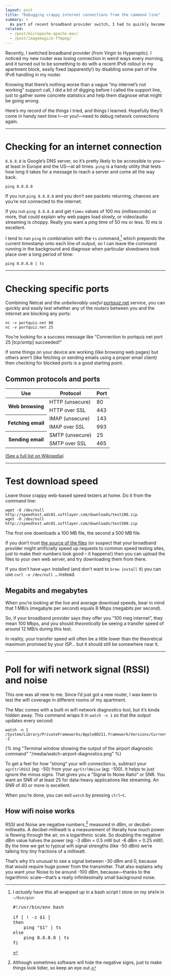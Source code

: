```yaml
---
layout: post
title: "Debugging crappy internet connections from the command line"
summary: >
  As part of recent broadband provider switch, I had to quickly become a bit more literate about testing network connections. Here’s what I found out.
related:
  - /post/micropache-apache-mac/
  - /post/imagemagick-ffmpeg/
---
```


Recently, I switched broadband provider (from Virgin to Hyperoptic). I noticed my new router was losing connection in weird ways every morning, and it turned out to be something to do with a recent IPv6 rollout in my apartment block, easily fixed (apparently!) by disabling some part of the IPv6 handling in my router.

Knowing that there’s nothing worse than a vague “my internet’s not working” support call, I did a bit of digging before I called the support line, just to gather some concrete statistics and help them diagnose what might be going wrong.

Here’s my record of the things I tried, and things I learned. Hopefully they’ll come in handy next time I—or you!—need to debug network connections again.

---

# Checking for an internet connection

`8.8.8.8` is Google’s DNS server, so it’s pretty likely to be accessible to you—at least in Europe and the US—at all times. `ping` is a handy utility that tests how long it takes for a message to reach a server and come all the way back.

    ping 8.8.8.8

If you run `ping 8.8.8.8` and you don’t see packets returning, chances are you’re not connected to the internet.

If you run `ping 8.8.8.8` and get `time=` values of 100 ms (milliseconds) or more, that could explain why web pages load slowly, or video/audio streaming is choppy. Really you want a ping time of 50 ms or less. 10 ms is excellent.

I tend to run `ping` in combination with the `ts` command,[^1] which prepends the current timestamp onto each line of output, so I can leave the command running in the background and diagnose when particular slowdowns took place over a long period of time:

    ping 8.8.8.8 | ts

[^1]: I _actually_ have this all wrapped up in a bash script I store on my `$PATH` in `~/bin/pin`:

    <pre>#!/usr/bin/env bash

    if [ ! -z $1 ]
    then
        ping "$1" | ts
    else
        ping 8.8.8.8 | ts
    fi</pre>

---

# Checking specific ports

Combining Netcat and the _unbelievably useful_ [portquiz.net](https://portquiz.net) service, you can quickly and easily test whether any of the routers between you and the internet are blocking any ports:

    nc -v portquiz.net 80
    nc -v portquiz.net 25

You’re looking for a success message like “Connection to portquiz.net port 25 [tcp/smtp] succeeded!”

If some things on your device are working (like browsing web pages) but others aren’t (like fetching or sending emails using a proper email client) then checking for blocked ports is a good starting point.

## Common protocols and ports

<table class="table">
<thead>
<tr><th>Use</th><th>Protocol</th><th>Port</th></tr>
</thead>
<tbody>
<tr><th rowspan="2">Web browsing</th><td>HTTP (unsecure)</td><td>80</td></tr>
<tr><td>HTTP over SSL</td><td>443</td></tr>
<tr><th rowspan="2">Fetching email</th><td>IMAP (unsecure)</td><td>143</td></tr>
<tr><td>IMAP over SSL</td><td>993</td></tr>
<tr><th rowspan="2">Sending email</th><td>SMTP (unsecure)</td><td>25</td></tr>
<tr><td>SMTP over SSL</td><td>465</td></tr>
</tbody>
</table>

[(See a full list on Wikipedia)](https://en.wikipedia.org/wiki/List_of_TCP_and_UDP_port_numbers)

---

# Test download speed

Leave those crappy web-based speed testers at home. Do it from the command line:

    wget -O /dev/null http://speedtest.wdc01.softlayer.com/downloads/test100.zip
    wget -O /dev/null http://speedtest.wdc01.softlayer.com/downloads/test500.zip

The first one downloads a 100 MB file, the second a 500 MB file.

If you don’t trust [the source of the files](http://lg.softlayer.com/) (or suspect that your broadband provider might artificially speed up requests to common speed testing sites, just to make their numbers look good – it happens!) then you can upload the files to your own web server, and try downloading them from there.

If you don’t have `wget` installed (and don’t want to `brew install` it) you can use `curl -o /dev/null …` instead.

## Megabits and megabytes

When you’re looking at the live and average download speeds, bear in mind that 1 MB/s (megabyte per second) equals 8 Mbps (megabits per second).

So, if your broadband provider says they offer you “100 meg internet”, they mean 100 Mbps, and you should _theoretically_ be seeing a transfer speed of around 12 MB/s during this test.

In reality, your transfer speed will often be a little lower than the theoretical maximum promised by your ISP… but it should still be somewhere near it.

---

# Poll for wifi network signal (RSSI) and noise

This one was all new to me. Since I’d just got a new router, I was keen to test the wifi coverage in different rooms of my apartment.

The Mac comes with a built-in wifi network diagnostics tool, but it’s kinda hidden away. This command wraps it in `watch -n 1` so that the output updates every second:

    watch -n 1 /System/Library/PrivateFrameworks/Apple80211.framework/Versions/Current/Resources/airport -I

{% img "Terminal window showing the output of the airport diagnostic command" "/media/watch-airport-diagnostics.png" %}

To get a feel for how “strong” your wifi connection is, subtract your `agrCtrlRSSI` (eg: -50) from your `agrCtrlNoise` (eg: -100). It helps to just ignore the minus signs. That gives you a “Signal to Noise Ratio” or SNR. You want an SNR of at least 25 for data-heavy applications like streaming. An SNR of 40 or more is excellent.

When you’re done, you can exit `watch` by pressing `ctrl`–`C`.

## How wifi noise works

RSSI and Noise are negative numbers,[^2] measured in dBm, or decibel-milliwatts. A decibel-milliwatt is a measurement of literally how much power is flowing through the air, on a logarithmic scale. So doubling the negative dBm value halves the power (eg: -3 dBm = 0.5 mW but -6 dBm = 0.25 mW). By the time we get to typical wifi signal strengths (like -50 dBm) we’re talking tiny _tiny_ fractions of a milliwatt.

[^2]: Although sometimes software will hide the negative signs, just to make things look tidier, so keep an eye out.

That’s why it’s unusual to see a signal between -30 dBm and 0, because that would require huge power from the transmitter. That also explains why you want your Noise to be around -100 dBm, because—thanks to the logarithmic scale—that’s a really infinitesimally small background noise.
